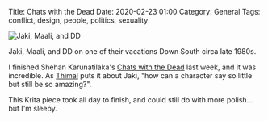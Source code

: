 Title: Chats with the Dead
Date: 2020-02-23 01:00
Category: General
Tags: conflict, design, people, politics, sexuality

![Jaki, Maali, and DD]({filename}/images/chats-with-the-dead.jpg)

<p class="text-center">Jaki, Maali, and DD on one of their vacations Down South circa late 1980s.</p>

I finished Shehan Karunatilaka's [Chats with the Dead][1] last week, and it was
incredible. As [Thimal][2] puts it about Jaki, "how can a character say so little
but still be so amazing?".

This Krita piece took all day to finish, and could still do with more polish... but
I'm sleepy.

[1]: https://www.goodreads.com/book/show/51122892-chats-with-the-dead
[2]: https://twitter.com/ThimalG
